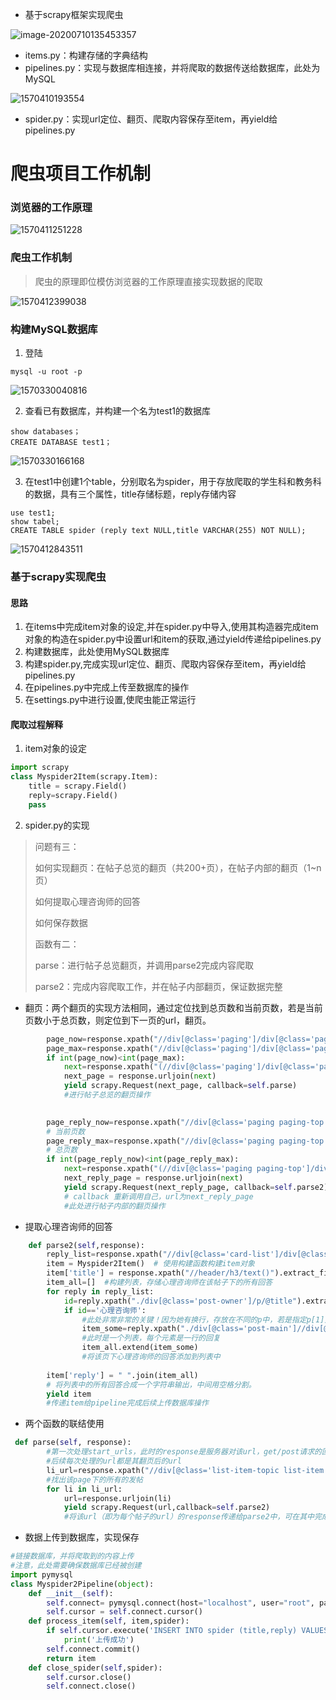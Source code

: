 
- 基于scrapy框架实现爬虫

![image-20200710135453357](https://github.com/HappyTsing/Figure-bed/raw/master/img/20200710135453.png)

- items.py：构建存储的字典结构
- pipelines.py：实现与数据库相连接，并将爬取的数据传送给数据库，此处为MySQL

![1570410193554](https://github.com/HappyTsing/Figure-bed/raw/master/img/20200710135252.png)

- spider.py：实现url定位、翻页、爬取内容保存至item，再yield给pipelines.py

# 爬虫项目工作机制

### 浏览器的工作原理

![1570411251228](https://github.com/HappyTsing/Figure-bed/raw/master/img/20200710135246.png)

### 爬虫工作机制

> 爬虫的原理即位模仿浏览器的工作原理直接实现数据的爬取

![1570412399038](https://github.com/HappyTsing/Figure-bed/raw/master/img/20200710135244.png)

### 构建MySQL数据库

1. 登陆

```mysql
mysql -u root -p
```

![1570330040816](https://github.com/HappyTsing/Figure-bed/raw/master/img/20200710135239.png)

2. 查看已有数据库，并构建一个名为test1的数据库

```mysql
show databases；
CREATE DATABASE test1；
```

![1570330166168](https://github.com/HappyTsing/Figure-bed/raw/master/img/20200710135234.png)

3. 在test1中创建1个table，分别取名为spider，用于存放爬取的学生科和教务科的数据，具有三个属性，title存储标题，reply存储内容

```mysql
use test1;
show tabel;
CREATE TABLE spider (reply text NULL,title VARCHAR(255) NOT NULL);
```

![1570412843511](https://github.com/HappyTsing/Figure-bed/raw/master/img/20200710135207.png)

### 基于scrapy实现爬虫

#### 思路

1. 在items中完成item对象的设定,并在spider.py中导入,使用其构造器完成item对象的构造在spider.py中设置url和item的获取,通过yield传递给pipelines.py
2. 构建数据库，此处使用MySQL数据库
3. 构建spider.py,完成实现url定位、翻页、爬取内容保存至item，再yield给pipelines.py
4. 在pipelines.py中完成上传至数据库的操作
5. 在settings.py中进行设置,使爬虫能正常运行

#### 爬取过程解释

1. item对象的设定

```python
import scrapy
class Myspider2Item(scrapy.Item):
    title = scrapy.Field()
    reply=scrapy.Field()
    pass
```

2. spider.py的实现

> 问题有三：
>
> 如何实现翻页：在帖子总览的翻页（共200+页），在帖子内部的翻页（1~n页）
>
> 如何提取心理咨询师的回答
>
> 如何保存数据
>
> 函数有二：
>
> parse：进行帖子总览翻页，并调用parse2完成内容爬取
>
> parse2：完成内容爬取工作，并在帖子内部翻页，保证数据完整

- 翻页：两个翻页的实现方法相同，通过定位找到总页数和当前页数，若是当前页数小于总页数，则定位到下一页的url，翻页。

```python
        page_now=response.xpath("//div[@class='paging']/div[@class='paging-input-wrapper']/input/@value").extract_first()
        page_max=response.xpath("//div[@class='paging']/div[@class='paging-input-wrapper']/input/@max").extract_first()
        if int(page_now)<int(page_max):
            next=response.xpath("(//div[@class='paging']/div[@class='paging-button n'])[last()]/a/@href").extract_first()
            next_page = response.urljoin(next)
            yield scrapy.Request(next_page, callback=self.parse)
            #进行帖子总览的翻页操作

            
        page_reply_now=response.xpath("//div[@class='paging paging-top']/div[@class='paging-input-wrapper']/input/@value").extract_first()
        # 当前页数
        page_reply_max=response.xpath("//div[@class='paging paging-top']/div[@class='paging-input-wrapper']/input/@max").extract_first()
        # 总页数
        if int(page_reply_now)<int(page_reply_max):
            next=response.xpath("(//div[@class='paging paging-top']/div[@class='paging-button n'])[last()]/a/@href").extract_first()
            next_reply_page = response.urljoin(next)
            yield scrapy.Request(next_reply_page, callback=self.parse2)
            # callback 重新调用自己，url为next_reply_page
            #此处进行帖子内部的翻页操作
```

- 提取心理咨询师的回答

```python
    def parse2(self,response):
        reply_list=response.xpath("//div[@class='card-list']/div[@class='post-card']")
        item = Myspider2Item()  # 使用构建函数构建item对象
        item['title'] = response.xpath("//header/h3/text()").extract_first()  # 返回列表的第一个字符串，此处获得帖子标题
        item_all=[]  #构建列表，存储心理咨询师在该帖子下的所有回答
        for reply in reply_list:
            id=reply.xpath("./div[@class='post-owner']/p/@title").extract_first()
            if id=='心理咨询师':
                #此处非常非常的关键！因为她有换行，存放在不同的p中，若是指定p[1]则有可能少取，若加上position，则可能多选，出现非相关信息，最后经过研究发现，只要去除包含class='quotehead' or class='blockquote'的<p>，即可取出完整数据
                item_some=reply.xpath("./div[@class='post-main']//div[@class='body file-read image-click-view']/p[not(@class='quotehead' or @class='blockquote')]/text()").extract()
                #此时是一个列表，每个元素是一行的回复
                item_all.extend(item_some)
                #将该页下心理咨询师的回答添加到列表中
                
        item['reply'] = " ".join(item_all)
        # 将列表中的所有回答合成一个字符串输出，中间用空格分割。
        yield item
        #传递item给pipeline完成后续上传数据库操作
```

- 两个函数的联结使用

```python
 def parse(self, response):
        #第一次处理start_urls，此时的response是服务器对该url，get/post请求的回复
        #后续每次处理的url都是其翻页后的url
        li_url=response.xpath("//div[@class='list-item-topic list-item']/a/@href").extract()#得到所有的url的列表
        #找出该page下的所有的发帖
        for li in li_url:
            url=response.urljoin(li)
            yield scrapy.Request(url,callback=self.parse2)
            #将该url（即为每个帖子的url）的response传递给parse2中，可在其中完成操作
```

- 数据上传到数据库，实现保存

```python
#链接数据库，并将爬取到的内容上传
#注意，此处需要确保数据库已经被创建
import pymysql
class Myspider2Pipeline(object):
    def __init__(self):
        self.connect= pymysql.connect(host="localhost", user="root", password="081008", database='test', charset='utf8mb4')
        self.cursor = self.connect.cursor()
    def process_item(self, item,spider):
        if self.cursor.execute('INSERT INTO spider (title,reply) VALUES("{}","{}")'.format(item['title'],item['reply'])):
            print('上传成功')
        self.connect.commit()
        return item
    def close_spider(self,spider):
        self.cursor.close()
        self.connect.close()
```
